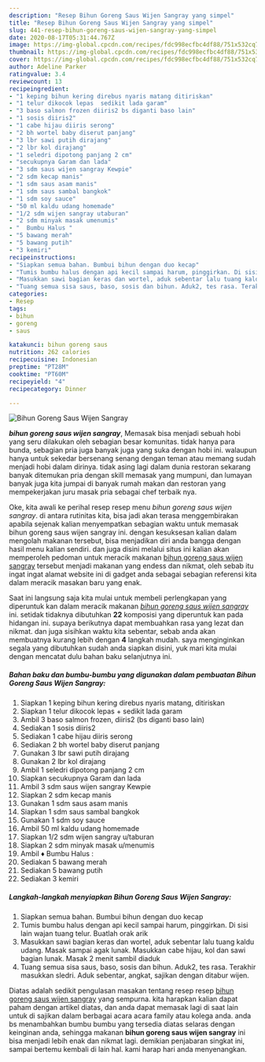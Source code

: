 ```yaml
---
description: "Resep Bihun Goreng Saus Wijen Sangray yang simpel"
title: "Resep Bihun Goreng Saus Wijen Sangray yang simpel"
slug: 441-resep-bihun-goreng-saus-wijen-sangray-yang-simpel
date: 2020-08-17T05:31:44.767Z
image: https://img-global.cpcdn.com/recipes/fdc998ecfbc4df88/751x532cq70/bihun-goreng-saus-wijen-sangray-foto-resep-utama.jpg
thumbnail: https://img-global.cpcdn.com/recipes/fdc998ecfbc4df88/751x532cq70/bihun-goreng-saus-wijen-sangray-foto-resep-utama.jpg
cover: https://img-global.cpcdn.com/recipes/fdc998ecfbc4df88/751x532cq70/bihun-goreng-saus-wijen-sangray-foto-resep-utama.jpg
author: Adeline Parker
ratingvalue: 3.4
reviewcount: 13
recipeingredient:
- "1 keping bihun kering direbus nyaris matang ditiriskan"
- "1 telur dikocok lepas  sedikit lada garam"
- "3 baso salmon frozen diiris2 bs diganti baso lain"
- "1 sosis diiris2"
- "1 cabe hijau diiris serong"
- "2 bh wortel baby diserut panjang"
- "3 lbr sawi putih dirajang"
- "2 lbr kol dirajang"
- "1 seledri dipotong panjang 2 cm"
- "secukupnya Garam dan lada"
- "3 sdm saus wijen sangray Kewpie"
- "2 sdm kecap manis"
- "1 sdm saus asam manis"
- "1 sdm saus sambal bangkok"
- "1 sdm soy sauce"
- "50 ml kaldu udang homemade"
- "1/2 sdm wijen sangray utaburan"
- "2 sdm minyak masak umenumis"
- "  Bumbu Halus "
- "5 bawang merah"
- "5 bawang putih"
- "3 kemiri"
recipeinstructions:
- "Siapkan semua bahan. Bumbui bihun dengan duo kecap"
- "Tumis bumbu halus dengan api kecil sampai harum, pinggirkan. Di sisi lain wajan tuang telur. Buatlah orak arik"
- "Masukkan sawi bagian keras dan wortel, aduk sebentar lalu tuang kaldu udang. Masak sampai agak lunak. Masukkan cabe hijau, kol dan sawi bagian lunak. Masak 2 menit sambil diaduk"
- "Tuang semua sisa saus, baso, sosis dan bihun. Aduk2, tes rasa. Terakhir masukkan sledri. Aduk sebentar, angkat, sajikan dengan ditabur wijen."
categories:
- Resep
tags:
- bihun
- goreng
- saus

katakunci: bihun goreng saus 
nutrition: 262 calories
recipecuisine: Indonesian
preptime: "PT28M"
cooktime: "PT60M"
recipeyield: "4"
recipecategory: Dinner

---
```



![Bihun Goreng Saus Wijen Sangray](https://img-global.cpcdn.com/recipes/fdc998ecfbc4df88/751x532cq70/bihun-goreng-saus-wijen-sangray-foto-resep-utama.jpg)

<b><i>bihun goreng saus wijen sangray</i></b>, Memasak bisa menjadi sebuah hobi yang seru dilakukan oleh sebagian besar komunitas. tidak hanya para bunda, sebagian pria juga banyak juga yang suka dengan hobi ini. walaupun hanya untuk sekedar bersenang senang dengan teman atau memang sudah menjadi hobi dalam dirinya. tidak asing lagi dalam dunia restoran sekarang banyak ditemukan pria dengan skill memasak yang mumpuni, dan lumayan banyak juga kita jumpai di banyak rumah makan dan restoran yang mempekerjakan juru masak pria sebagai chef terbaik nya.

Oke, kita awali ke perihal resep resep menu <i>bihun goreng saus wijen sangray</i>. di antara rutinitas kita, bisa jadi akan terasa menggembirakan apabila sejenak kalian menyempatkan sebagian waktu untuk memasak bihun goreng saus wijen sangray ini. dengan kesuksesan kalian dalam mengolah makanan tersebut, bisa menjadikan diri anda bangga dengan hasil menu kalian sendiri. dan juga disini melalui situs ini kalian akan memperoleh pedoman untuk meracik makanan <u>bihun goreng saus wijen sangray</u> tersebut menjadi makanan yang endess dan nikmat, oleh sebab itu ingat ingat alamat website ini di gadget anda sebagai sebagian referensi kita dalam meracik masakan baru yang enak.




Saat ini langsung saja kita mulai untuk membeli perlengkapan yang diperuntuk kan dalam meracik makanan <u><i>bihun goreng saus wijen sangray</i></u> ini. setidak tidaknya dibutuhkan <b>22</b> komposisi yang diperuntuk kan pada hidangan ini. supaya berikutnya dapat membuahkan rasa yang lezat dan nikmat. dan juga sisihkan waktu kita sebentar, sebab anda akan membuatnya kurang lebih dengan <b>4</b> langkah mudah. saya menginginkan segala yang dibutuhkan sudah anda siapkan disini, yuk mari kita mulai dengan mencatat dulu bahan baku selanjutnya ini.

<!--inarticleads1-->

##### Bahan baku dan bumbu-bumbu yang digunakan dalam pembuatan Bihun Goreng Saus Wijen Sangray:

1. Siapkan 1 keping bihun kering direbus nyaris matang, ditiriskan
1. Siapkan 1 telur dikocok lepas + sedikit lada garam
1. Ambil 3 baso salmon frozen, diiris2 (bs diganti baso lain)
1. Sediakan 1 sosis diiris2
1. Sediakan 1 cabe hijau diiris serong
1. Sediakan 2 bh wortel baby diserut panjang
1. Gunakan 3 lbr sawi putih dirajang
1. Gunakan 2 lbr kol dirajang
1. Ambil 1 seledri dipotong panjang 2 cm
1. Siapkan secukupnya Garam dan lada
1. Ambil 3 sdm saus wijen sangray Kewpie
1. Siapkan 2 sdm kecap manis
1. Gunakan 1 sdm saus asam manis
1. Siapkan 1 sdm saus sambal bangkok
1. Gunakan 1 sdm soy sauce
1. Ambil 50 ml kaldu udang homemade
1. Siapkan 1/2 sdm wijen sangray u/taburan
1. Siapkan 2 sdm minyak masak u/menumis
1. Ambil  ♦️ Bumbu Halus :
1. Sediakan 5 bawang merah
1. Sediakan 5 bawang putih
1. Sediakan 3 kemiri




<!--inarticleads2-->

##### Langkah-langkah menyiapkan Bihun Goreng Saus Wijen Sangray:

1. Siapkan semua bahan. Bumbui bihun dengan duo kecap
1. Tumis bumbu halus dengan api kecil sampai harum, pinggirkan. Di sisi lain wajan tuang telur. Buatlah orak arik
1. Masukkan sawi bagian keras dan wortel, aduk sebentar lalu tuang kaldu udang. Masak sampai agak lunak. Masukkan cabe hijau, kol dan sawi bagian lunak. Masak 2 menit sambil diaduk
1. Tuang semua sisa saus, baso, sosis dan bihun. Aduk2, tes rasa. Terakhir masukkan sledri. Aduk sebentar, angkat, sajikan dengan ditabur wijen.




Diatas adalah sedikit pengulasan masakan tentang resep resep <u>bihun goreng saus wijen sangray</u> yang sempurna. kita harapkan kalian dapat paham dengan artikel diatas, dan anda dapat memasak lagi di saat lain untuk di sajikan dalam berbagai acara acara family atau kolega anda. anda bs menambahkan bumbu bumbu yang tersedia diatas selaras dengan keinginan anda, sehingga makanan <b>bihun goreng saus wijen sangray</b> ini bisa menjadi lebih enak dan nikmat lagi. demikian penjabaran singkat ini, sampai bertemu kembali di lain hal. kami harap hari anda menyenangkan.
